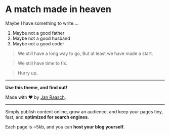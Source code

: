 # A match made in heaven

Maybe I have something to write....

1. Maybe not a good father
2. Maybe not a good husband
3. Maybe not a good coder

> We still have a long way to go, But at least we have made a start. 

> We still have time to fix.

> Hurry up.

---

**Use this theme, and find out!**

Made with ❤️ by [Jan Raasch](https://www.janraasch.com).

---

Simply publish content online, grow an audience, and keep your pages tiny, fast, and **optimized for search engines**.

Each page is ~5kb, and you can **host your blog yourself**.